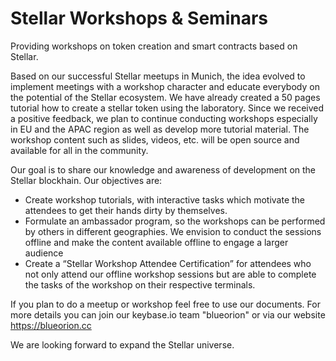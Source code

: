# Stellar Workshops & Seminars

Providing workshops on token creation and smart contracts based on Stellar.

Based on our successful Stellar meetups in Munich, the idea evolved to implement meetings with a workshop character and educate everybody on the potential of the Stellar ecosystem. We have already created a 50 pages tutorial how to create a stellar token using the laboratory. Since we received a positive feedback, we plan to continue conducting workshops especially in EU and the APAC region as well as develop more tutorial material. The workshop content such as slides, videos, etc. will be open source and available for all in the community.

Our goal is to share our knowledge and awareness of development on the Stellar blockhain. Our objectives are:

- Create workshop tutorials, with interactive tasks which motivate the attendees to get their hands dirty by themselves.
- Formulate an ambassador program, so the workshops can be performed by others in different geographies. We envision to conduct the sessions offline and make the content available offline to engage a larger audience
- Create a “Stellar Workshop Attendee Certification” for attendees who not only attend our offline workshop sessions but are able to complete the tasks of the workshop on their respective terminals.

If you plan to do a meetup or workshop feel free to use our documents. For more details you can join our keybase.io team "blueorion" or via our website https://blueorion.cc 

We are looking forward to expand the Stellar universe.
